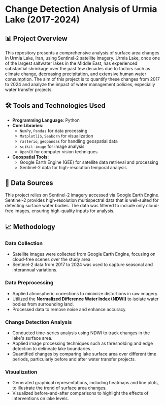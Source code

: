 # Change Detection Analysis of Urmia Lake (2017-2024)

## 📊 Project Overview
This repository presents a comprehensive analysis of surface area changes in Urmia Lake, Iran, using Sentinel-2 satellite imagery. Urmia Lake, once one of the largest saltwater lakes in the Middle East, has experienced substantial shrinkage over the past few decades due to factors such as climate change, decreasing precipitation, and extensive human water consumption. The aim of this project is to quantify these changes from 2017 to 2024 and analyze the impact of water management policies, especially water transfer projects.

## 🛠️ Tools and Technologies Used
- **Programming Language**: Python
- **Core Libraries**: 
  - `NumPy`, `Pandas` for data processing
  - `Matplotlib`, `Seaborn` for visualization
  - `rasterio`, `geopandas` for handling geospatial data
  - `scikit-image` for image analysis
  - `OpenCV` for computer vision techniques
- **Geospatial Tools**:
  - Google Earth Engine (GEE) for satellite data retrieval and processing
  - Sentinel-2 data for high-resolution temporal analysis

## 📂 Data Sources
This project relies on Sentinel-2 imagery accessed via Google Earth Engine. Sentinel-2 provides high-resolution multispectral data that is well-suited for detecting surface water bodies. The data was filtered to include only cloud-free images, ensuring high-quality inputs for analysis.

## 📈 Methodology

### Data Collection
- Satellite images were collected from Google Earth Engine, focusing on cloud-free scenes over the study area.
- Sentinel-2 data from 2017 to 2024 was used to capture seasonal and interannual variations.

### Data Preprocessing
- Applied atmospheric corrections to minimize distortions in raw imagery.
- Utilized the **Normalized Difference Water Index (NDWI)** to isolate water bodies from surrounding land.
- Processed data to remove noise and enhance accuracy.

### Change Detection Analysis
- Conducted time-series analysis using NDWI to track changes in the lake's surface area.
- Applied image processing techniques such as thresholding and edge detection to delineate lake boundaries.
- Quantified changes by comparing lake surface area over different time periods, particularly before and after water transfer projects.

### Visualization
- Generated graphical representations, including heatmaps and line plots, to illustrate the trend of surface area changes.
- Visualized before-and-after comparisons to highlight the effects of interventions on lake levels.
